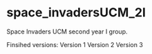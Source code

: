 # space_invadersUCM_2I
Space Invaders UCM second year I group. 

Finsihed versions:
Version 1
Version 2
Version 3


